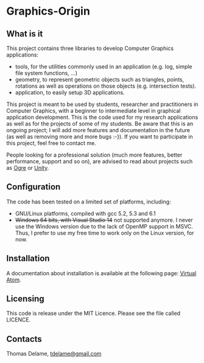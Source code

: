 # Graphics-Origin

## What is it
This project contains three libraries to develop Computer Graphics applications:
- tools, for the utilities commonly used in an application (e.g. log, simple 
file system functions, ...)
- geometry, to represent geometric objects such as triangles, points, rotations 
as well as operations on those objects (e.g. intersection tests).
- application, to easily setup 3D applications.

This project is meant to be used by students, researcher and practitioners in 
Computer Graphics, with a beginner to intermediate level in graphical 
application development. This is the code used for my research applications as 
well as for the projects of some of my students. Be aware that this is an 
ongoing project; I will add more features and documentation in the future (as 
well as removing more and more bugs :-}). If you want to participate in this 
project, feel free to contact me.

People looking for a professional solution (much more features, better 
performance, support and so on), are advised to read about projects such as 
[Ogre](http://www.ogre3d.org/) or [Unity](https://unity3d.com/).

## Configuration
The code has been tested on a limited set of platforms, including:
- GNU/Linux platforms, compiled with gcc 5.2, 5.3 and 6.1
- ~~Windows 64 bits, with Visual Studio 14~~ not supported anymore. I never use
the Windows version due to the lack of OpenMP support in MSVC. Thus, I prefer to use
my free time to work only on the Linux version, for now.

## Installation
A documentation about installation is available at the following page:
[Virtual Atom](http://www.virtual-atom.com/pages/projects/graphics_origin.html).

## Licensing
This code is release under the MIT Licence. Please see the file called LICENCE.

## Contacts
Thomas Delame, tdelame@gmail.com
